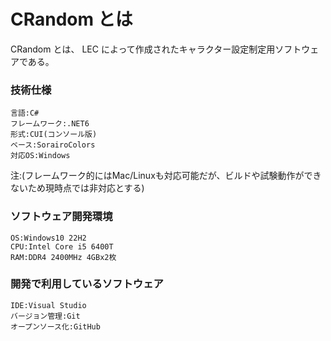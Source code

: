 # CRandom とは
CRandom とは、 LEC によって作成されたキャラクター設定制定用ソフトウェアである。

### 技術仕様
    言語:C#
    フレームワーク:.NET6
    形式:CUI(コンソール版)
    ベース:SorairoColors
    対応OS:Windows
注:(フレームワーク的にはMac/Linuxも対応可能だが、ビルドや試験動作ができないため現時点では非対応とする)<br>

### ソフトウェア開発環境
    OS:Windows10 22H2
    CPU:Intel Core i5 6400T
    RAM:DDR4 2400MHz 4GBx2枚

### 開発で利用しているソフトウェア
    IDE:Visual Studio
    バージョン管理:Git
    オープンソース化:GitHub
